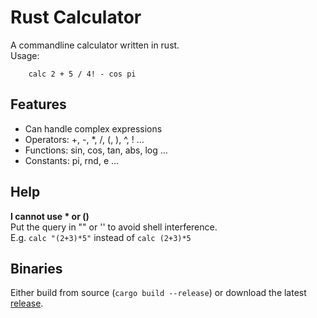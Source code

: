 # Rust Calculator

A commandline calculator written in rust.  
Usage:
```
	calc 2 + 5 / 4! - cos pi 
```

## Features
- Can handle complex expressions
- Operators: +, -, *, /, (, ), ^, ! ...
- Functions: sin, cos, tan, abs, log ...
- Constants: pi, rnd, e ...

## Help
**I cannot use * or ()**  
Put the query in "" or '' to avoid shell interference.  
E.g. `calc "(2+3)*5"` instead of `calc (2+3)*5`

## Binaries
Either build from source (`cargo build --release`) or download the latest [release](https://github.com/Aggrathon/RustCalculator/releases).